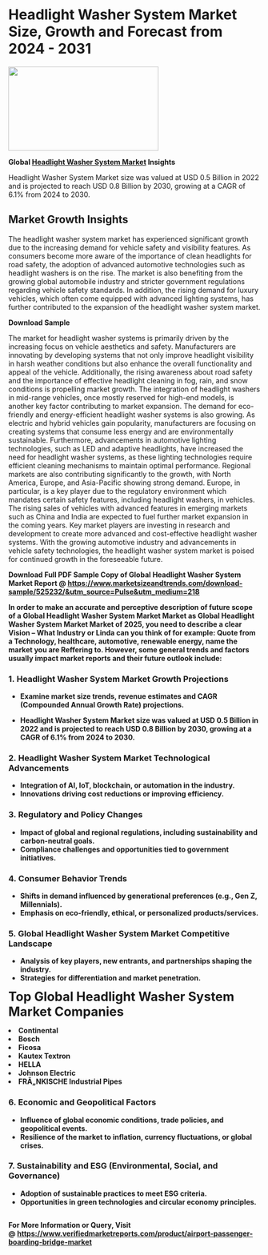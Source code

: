 <H1>Headlight Washer System Market Size, Growth and Forecast from 2024 - 2031</H1><img class="aligncenter size-medium wp-image-584254" src="https://thirdeyenews.in/wp-content/uploads/2024/09/Global-Market-Research-300x168.jpeg" alt="" width="300" height="168" /><p><strong>Global&nbsp;<a href="https://www.marketsizeandtrends.com/download-sample/525232/&amp;utm_source=Pulse&amp;utm_medium=218">Headlight Washer System Market</a> Insights</strong></p><p>Headlight Washer System Market size was valued at USD 0.5 Billion in 2022 and is projected to reach USD 0.8 Billion by 2030, growing at a CAGR of 6.1% from 2024 to 2030.</p><p><h2>Market Growth Insights</h2> <p>The headlight washer system market has experienced significant growth due to the increasing demand for vehicle safety and visibility features. As consumers become more aware of the importance of clean headlights for road safety, the adoption of advanced automotive technologies such as headlight washers is on the rise. The market is also benefiting from the growing global automobile industry and stricter government regulations regarding vehicle safety standards. In addition, the rising demand for luxury vehicles, which often come equipped with advanced lighting systems, has further contributed to the expansion of the headlight washer system market.</p> <p><strong>Download Sample</strong></p> <p>The market for headlight washer systems is primarily driven by the increasing focus on vehicle aesthetics and safety. Manufacturers are innovating by developing systems that not only improve headlight visibility in harsh weather conditions but also enhance the overall functionality and appeal of the vehicle. Additionally, the rising awareness about road safety and the importance of effective headlight cleaning in fog, rain, and snow conditions is propelling market growth. The integration of headlight washers in mid-range vehicles, once mostly reserved for high-end models, is another key factor contributing to market expansion. The demand for eco-friendly and energy-efficient headlight washer systems is also growing. As electric and hybrid vehicles gain popularity, manufacturers are focusing on creating systems that consume less energy and are environmentally sustainable. Furthermore, advancements in automotive lighting technologies, such as LED and adaptive headlights, have increased the need for headlight washer systems, as these lighting technologies require efficient cleaning mechanisms to maintain optimal performance. Regional markets are also contributing significantly to the growth, with North America, Europe, and Asia-Pacific showing strong demand. Europe, in particular, is a key player due to the regulatory environment which mandates certain safety features, including headlight washers, in vehicles. The rising sales of vehicles with advanced features in emerging markets such as China and India are expected to fuel further market expansion in the coming years. Key market players are investing in research and development to create more advanced and cost-effective headlight washer systems. With the growing automotive industry and advancements in vehicle safety technologies, the headlight washer system market is poised for continued growth in the foreseeable future.</p> <p><strong></p><p><span class=""><strong>Download Full PDF Sample Copy of Global Headlight Washer System Market Report</strong> @ <a href="https://www.marketsizeandtrends.com/download-sample/525232/&amp;utm_source=Pulse&amp;utm_medium=218" target="_blank">https://www.marketsizeandtrends.com/download-sample/525232/&amp;utm_source=Pulse&amp;utm_medium=218</a></span></p><p>In order to make an accurate and perceptive description of future scope of a Global&nbsp;Headlight Washer System Market Market as Global&nbsp;Headlight Washer System Market Market of 2025, you need to describe a clear Vision &ndash; What Industry or Linda can you think of for example: Quote from a Technology, healthcare, automotive, renewable energy, name the market you are Reffering to. However, some general trends and factors usually impact market reports and their future outlook include:</p><h3>1.&nbsp;<strong>Headlight Washer System Market Growth Projections</strong></h3><ul><li>Examine market size trends, revenue estimates and CAGR (Compounded Annual Growth Rate) projections.</li><li><p>Headlight Washer System Market size was valued at USD 0.5 Billion in 2022 and is projected to reach USD 0.8 Billion by 2030, growing at a CAGR of 6.1% from 2024 to 2030.</p></li></ul><h3>2.&nbsp;<strong>Headlight Washer System Market Technological Advancements</strong></h3><ul><li>Integration of AI, IoT, blockchain, or automation in the industry.</li><li>Innovations driving cost reductions or improving efficiency.</li></ul><h3>3.&nbsp;<strong>Regulatory and Policy Changes</strong></h3><ul><li>Impact of global and regional regulations, including sustainability and carbon-neutral goals.</li><li>Compliance challenges and opportunities tied to government initiatives.</li></ul><h3>4.&nbsp;<strong>Consumer Behavior Trends</strong></h3><ul><li>Shifts in demand influenced by generational preferences (e.g., Gen Z, Millennials).</li><li>Emphasis on eco-friendly, ethical, or personalized products/services.</li></ul><h3>5.&nbsp;<strong>Global Headlight Washer System Market Competitive Landscape</strong></h3><ul><li>Analysis of key players, new entrants, and partnerships shaping the industry.</li><li>Strategies for differentiation and market penetration.</li></ul><p data-pm-slice="1 1 []"><span style="color: inherit; font-family: inherit; font-size: 25px;">Top Global Headlight Washer System Market Companies</span></p><div class="" data-test-id=""><p><li>Continental</li><li> Bosch</li><li> Ficosa</li><li> Kautex Textron</li><li> HELLA</li><li> Johnson Electric</li><li> FRÃ„NKISCHE Industrial Pipes</li></p></div><h3>6.&nbsp;<strong>Economic and Geopolitical Factors</strong></h3><ul><li>Influence of global economic conditions, trade policies, and geopolitical events.</li><li>Resilience of the market to inflation, currency fluctuations, or global crises.</li></ul><h3>7.&nbsp;<strong>Sustainability and ESG (Environmental, Social, and Governance)</strong></h3><ul><li>Adoption of sustainable practices to meet ESG criteria.</li><li>Opportunities in green technologies and circular economy principles.</li></ul><h2><strong style="font-size: 14px;">For More Information or Query, Visit @&nbsp;</strong><a style="background-color: #ffffff; font-size: 14px;" href="https://www.marketsizeandtrends.com/report/headlight-washer-system-market/" target="_blank">https://www.verifiedmarketreports.com/product/airport-passenger-boarding-bridge-market</a></h2>
